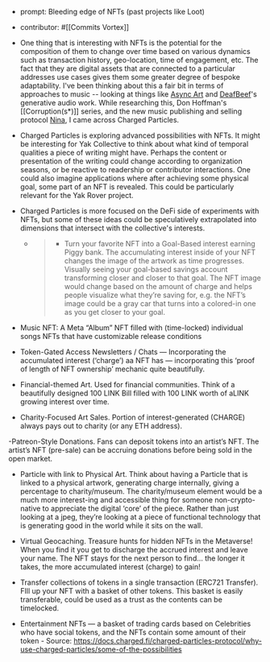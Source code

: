 - prompt: Bleeding edge of NFTs (past projects like Loot)
- contributor: #[[Commits Vortex]]
- One thing that is interesting with NFTs is the potential for the composition of them to change over time based on various dynamics such as transaction history, geo-location, time of engagement, etc. The fact that they are digital assets that are connected to a particular addresses use cases gives them some greater degree of bespoke adaptability. I've been thinking about this a fair bit in terms of approaches to music -- looking at things like [Async Art](https://async.art/music) and [DeafBeef](https://www.deafbeef.com/about.htm)'s generative audio work. While researching this, Don Hoffman's [[Corruption(s*)]] series, and the new music publishing and selling protocol [Nina](https://nina.market/faq), I came across Charged Particles.  
- Charged Particles is exploring advanced possibilities with NFTs. It might be interesting for Yak Collective to think about what kind of temporal qualities a piece of writing might have. Perhaps the content or presentation of the writing could change according to organization seasons, or be reactive to readership or contributor interactions. One could also imagine applications where after achieving some physical goal, some part of an NFT is revealed. This could be particularly relevant for the Yak Rover project. 
- Charged Particles is more focused on the DeFi side of experiments with NFTs, but some of these ideas could be speculatively extrapolated into dimensions that intersect with the collective's interests. 
    - > - Turn your favorite NFT into a Goal-Based interest earning Piggy bank. The accumulating interest inside of your NFT changes the image of the artwork as time progresses. Visually seeing your goal-based savings account transforming closer and closer to that goal.  The NFT image would change based on the amount of charge and helps people visualize what they’re saving for, e.g. the NFT’s image could be a gray car that turns into a colored-in one as you get closer to your goal.

- Music NFT: A Meta “Album” NFT filled with (time-locked) individual songs NFTs that have customizable release conditions

- Token-Gated Access Newsletters / Chats — Incorporating the accumulated interest (‘charge’) aa NFT has — incorporating this ‘proof of length of NFT ownership’ mechanic quite beautifully.

- Financial-themed Art. Used for financial communities. Think of a beautifully designed 100 LINK Bill filled with 100 LINK worth of aLINK growing interest over time.

- Charity-Focused Art Sales. Portion of interest-generated (CHARGE) always pays out to charity (or any ETH address).

-Patreon-Style Donations. Fans can deposit tokens into an artist’s NFT. The artist’s NFT (pre-sale) can be accruing donations before being sold in the open market.

- Particle with link to Physical Art. Think about having a Particle that is linked to a physical artwork, generating charge internally, giving a percentage to charity/museum. The charity/museum element would be a much more interest-ing and accessible thing for someone non-crypto-native to appreciate the digital ‘core’ of the piece. Rather than just looking at a jpeg, they’re looking at a piece of functional technology that is generating good in the world while it sits on the wall.

- Virtual Geocaching. Treasure hunts for hidden NFTs in the Metaverse! When you find it you get to discharge the accrued interest and leave your name. The NFT stays for the next person to find… the longer it takes, the more accumulated interest (charge) to gain!

- Transfer collections of tokens in a single transaction (ERC721 Transfer). FIll up your NFT with a basket of other tokens. This basket is easily transferable, could be used as a trust as the contents can be timelocked.

- Entertainment NFTs — a basket of trading cards based on Celebrities who have social tokens, and the NFTs contain some amount of their token
        - Source: https://docs.charged.fi/charged-particles-protocol/why-use-charged-particles/some-of-the-possibilities
